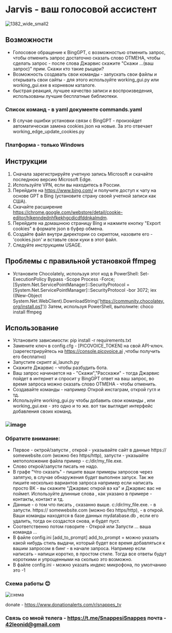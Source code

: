 # Jarvis - ваш голосовой ассистент

![1382_wide_small2](https://user-images.githubusercontent.com/111605401/235349662-31b3ea1e-c4f7-43bc-9959-792e51a27a2d.png)
## Возможности
- Голосовое обращение к BingGPT, с возможностью отменить запрос, чтобы отменить запрос достаточно сказать слово ОТМЕНА, чтобы сделать запрос - после слова Джарвис скажите "Скажи ...(ваш запрос)" прим. Скажи кто такие рыцари? 
- Возможность создавать свои команды - запускать свои файлы и открывать свои сайты - для этого используйте working_gui.py или working_gui.exe в корневом каталоге.
- быстрая реакция, лучшее качество записи и воспроизведения, использованы лучшие бесплатные библиотеки.
### Список команд - в yaml документе commands.yaml 
- В случае ошибки установки связи с BingGPT - произойдет автоматическая замена cookies.json на новые. За это отвечает working_edge_update_cookies.py

### Платформа - только Windows
## Инструкции
1) Сначала зарегистрируйте учетную запись Microsoft и скачайте последнюю версию Microsoft Edge.
2) Используйте VPN, если вы находитесь в России.
3) Перейдите на https://www.bing.com/ и получите доступ к чату на основе GPT в Bing (установите страну своей учетной записи как США).
4) Скачайте расширение https://chrome.google.com/webstore/detail/cookie-editor/hlkenndednhfkekhgcdicdfddnkalmdm.
5) Перейдите на домашнюю страницу Bing и нажмите кнопку "Export cookies" в формате json в буфер обмена.
6) Создайте файл внутри директории со скриптом, назовите его - 'cookies.json' и вставьте свои куки в этот файл.
7) Следуйте инструкциям USAGE.

## Проблемы с правильной установкой ffmpeg
- Установите Chocolately, используя этот код в PowerShell:
Set-ExecutionPolicy Bypass -Scope Process -Force; [System.Net.ServicePointManager]::SecurityProtocol = [System.Net.ServicePointManager]::SecurityProtocol -bor 3072; iex ((New-Object System.Net.WebClient).DownloadString('https://community.chocolatey.org/install.ps1'))
Затем, используя PowerShell, выполните: choco install ffmpeg
## Использование
- Установите зависимости: pip install -r requirements.txt
- Замените ключ в config.cfg - [PICOVOICE_TOKEN]  на свой API-ключ. (зарегестрируйтесь на https://console.picovoice.ai ,чтобы получить его бесплатно)
- Запустите скрипт ai_launch.py
- Скажите Джарвис -  чтобы разбудить бота.
- Ваш запрос начинается на - "Скажи","Расскажи" - тогда Джарвис пойдет в интернет и спросит у BingGPT ответ на ваш запрос, во время запроса можно сказать слово ОТМЕНА - чтобы отменить.
- Создавайте команды - например Открой инстаграм, открой гугл и тд.
- Используйте working_gui.py чтобы добавить свои команды , или working_gui.exe - это одно и то же.
вот так выглядит интерфейс добавления своих команд.
### ![image](https://user-images.githubusercontent.com/111605401/235350281-a9ed8476-584a-4f2c-aad8-0ec2447635ba.png)

### Обратите внимание: 
- Первое - октрой/запусти , открой - указывайте сайт в данные https:// somewebsite.com (можно без https/http), запусти - указыайте метоположение файла пример - c:/dir/my_file.exe.
- Слово открой/запусти писать не надо.
- В графе "Что сказать" - пишите ваши примеры запросов через запятую, в случае обнаружения будет выполнен запуск. Так же пишите несколько вариантов запроса например если написать просто ВК - вы скажите "Джарвис открой вэ ка" и Джарвис вас не поймет. Используйте длинные слова , как указано в примере - контакты, контакт и тд.
- Данные - о том что писать , сказанно выше. c:/dir/my_file.exe. - в запусти. https:// somewebsite.com (можно без https/http), - в открой.
Ваши команды находятся в базе данных mydatabase.db , если его удалить, тогда он создастся снова, и будет пуст.
- Соответственно потом говорите - Открой или Запусти ... ваша команда ...
- В файле config.ini [add_to_prompt]
add_to_prompt = можно указать какой нибудь стиль выдачи, который будет все время добавляться к вашим запросом в бинг - в начале запроса. Например если написать - напиши коротко, в простом стиле. Тогда все ответы будут короткими и упрощенными на сколько это возможно.
- В файле config.ini - можно указать индекс микрофона, по умолчанию это -1 
### Схема работы 😊 
![схема](https://user-images.githubusercontent.com/111605401/235351434-7f6c7d9a-8289-4e02-b4d2-07ddc94b2af5.png)

donate - https://www.donationalerts.com/r/snappes_tv
### Связь со мной телега - https://t.me/SnappesiSnappes  почта - 42leonid@gmail.com
